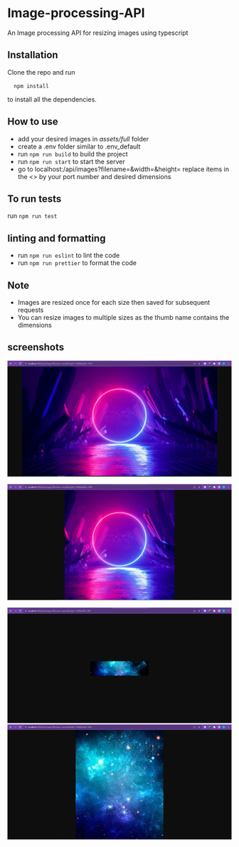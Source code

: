 # Image-processing-API

An Image processing API for resizing images using typescript

## Installation
Clone the repo and run 
```
  npm install
```
to install all the dependencies. 

## How to use
- add your desired images in *assets/full* folder
- create a .env folder similar to .env_default
- run ``` npm run build ``` to build the project
- run ``` npm run start ``` to start the server
- go to localhost:<portNumber>/api/images?filename=<filename>&width=<width>&height=<height>
replace items in the <> by your port number and desired dimensions


## To run tests
run ``` npm run test ```

## linting and formatting

- run ``` npm run eslint ``` to lint the code
- run ``` npm run prettier ``` to format the code

## Note
- Images are resized once for each size then saved for subsequent requests
- You can resize images to multiple sizes as the thumb name contains the dimensions

## screenshots
![full Image](./screenshots/circle-full.png)

![resized image](./screenshots/circle-1000-1000.png)

![space size 1](./screenshots/space-100-400.png)
![space size 2](./screenshots/space-1000-800.png)